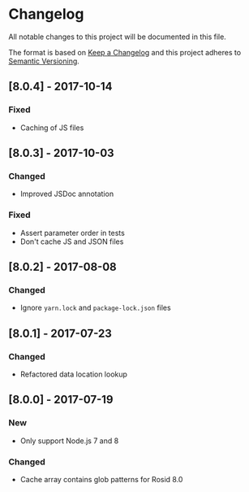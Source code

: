 # Changelog

All notable changes to this project will be documented in this file.

The format is based on [Keep a Changelog](http://keepachangelog.com/en/1.0.0/) and this project adheres to [Semantic Versioning](http://semver.org/spec/v2.0.0.html).

## [8.0.4] - 2017-10-14

### Fixed

- Caching of JS files

## [8.0.3] - 2017-10-03

### Changed

- Improved JSDoc annotation

### Fixed

- Assert parameter order in tests
- Don't cache JS and JSON files

## [8.0.2] - 2017-08-08

### Changed

- Ignore `yarn.lock` and `package-lock.json` files

## [8.0.1] - 2017-07-23

### Changed

- Refactored data location lookup

## [8.0.0] - 2017-07-19

### New

- Only support Node.js 7 and 8

### Changed

- Cache array contains glob patterns for Rosid 8.0